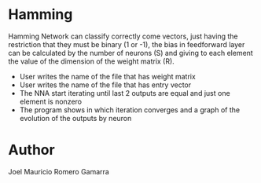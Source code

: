 # Hamming

Hamming Network can classify correctly come vectors, just having the restriction that they must be binary (1 or -1), the bias in feedforward layer can be calculated by the number of neurons (S) and giving to each element the value of the dimension of the weight matrix (R).

- User writes the name of the file that has weight matrix
- User writes the name of the file that has entry vector
- The NNA start iterating until last 2 outputs are equal and just one element is nonzero
- The program shows in which iteration converges and a graph of the evolution of the outputs by neuron

# Author

Joel Mauricio Romero Gamarra

